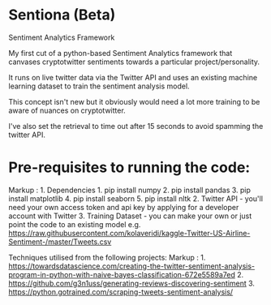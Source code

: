 # Sentiona (Beta)
Sentiment Analytics Framework

My first cut of a python-based Sentiment Analytics framework that canvases cryptotwitter sentiments towards a particular project/personality.

It runs on live twitter data via the Twitter API and uses an existing machine learning dataset to train the sentiment analysis model. 

This concept isn't new but it obviously would need a lot more training to be aware of nuances on cryptotwitter.

I've also set the retrieval to time out after 15 seconds to avoid spamming the twitter API.

# Pre-requisites to running the code:
 Markup : 1. Dependencies
              1. pip install numpy
              2. pip install pandas
              3. pip install matplotlib
              4. pip install seaborn
              5. pip install nltk
          2. Twitter API - you'll need your own access token and api key by applying for a developer account with Twitter
          3. Training Dataset - you can make your own or just point the code to an existing model e.g. https://raw.githubusercontent.com/kolaveridi/kaggle-Twitter-US-Airline-Sentiment-/master/Tweets.csv

Techniques utilised from the following projects:
Markup : 1. https://towardsdatascience.com/creating-the-twitter-sentiment-analysis-program-in-python-with-naive-bayes-classification-672e5589a7ed
         2. https://github.com/g3n1uss/generating-reviews-discovering-sentiment
         3. https://python.gotrained.com/scraping-tweets-sentiment-analysis/  

